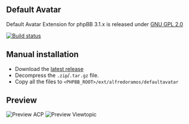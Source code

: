 ## Default Avatar

Default Avatar Extension for phpBB 3.1.x is released under [GNU GPL 2.0](https://www.gnu.org/licenses/gpl-2.0.txt)

[![Build status](https://img.shields.io/travis/AlfredoRamos/phpbb-ext-default-avatar/master.svg?style=flat-square)](https://travis-ci.org/AlfredoRamos/phpbb-ext-default-avatar)

## Manual installation

* Download the [latest release](https://github.com/AlfredoRamos/phpbb-ext-default-avatar/releases)
* Decompress the ```.zip```/```.tar.gz``` file.
* Copy all the files to ```<PHPBB_ROOT>/ext/alfredoramos/defaultavatar```

## Preview

![Preview ACP](https://i.imgur.com/nzb8051.png)
![Preview Viewtopic](https://i.imgur.com/mALb9e0.png)